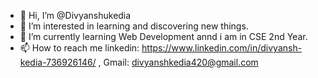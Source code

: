 - 👋 Hi, I’m @Divyanshukedia
- 👀 I’m interested in learning and discovering new things.
- 🌱 I’m currently learning Web Development annd i am in CSE 2nd Year. 
- 📫 How to reach me linkedin: https://www.linkedin.com/in/divyansh-kedia-736926146/  , 
 Gmail: divyanshkedia420@gmail.com

<!---
Divyanshukedia/Divyanshukedia is a ✨ special ✨ repository because its `README.md` (this file) appears on your GitHub profile.
You can click the Preview link to take a look at your changes.
--->
